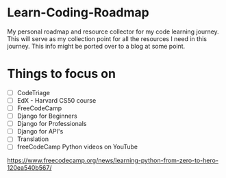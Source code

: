 # Learn-Coding-Roadmap
My personal roadmap and resource collector for my code learning journey. This will serve as my collection point for all the resources I need in this journey. This info might be ported over to a blog at some point.

# Things to focus on

- [ ] CodeTriage
- [ ] EdX - Harvard CS50 course
- [ ] FreeCodeCamp
- [ ] Django for Beginners
- [ ] Django for Professionals
- [ ] Django for API's
- [ ] Translation
- [ ] freeCodeCamp Python videos on YouTube

https://www.freecodecamp.org/news/learning-python-from-zero-to-hero-120ea540b567/
